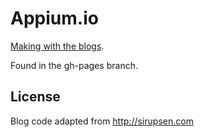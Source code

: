 # Appium.io 

 [Making with the blogs](http://www.appium.io).

Found in the gh-pages branch.

## License

Blog code adapted from http://sirupsen.com
